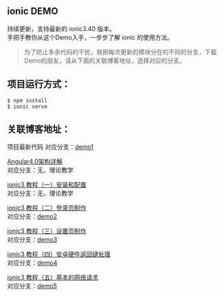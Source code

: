 ionic DEMO
---

持续更新，支持最新的 ionic3.40 版本。  
手把手教你从这个Demo入手，一步步了解 ionic 的使用方法。  

>为了防止多余代码的干扰，我把每次更新的模块分在的不同的分支，下载Demo的朋友，请从下面的关联博客地址，选择对应的分支。

项目运行方式：
---

	$ npm install
	$ ionic serve

关联博客地址：
---

项目最新代码
对应分支：[demo1](https://github.com/2015lym/ionicDemo/tree/demo1)

[Angular4.0架构详解](http://www.jianshu.com/p/3c06260e6015)  
对应分支：无，理论教学

[ionic3 教程（一）安装和配置](http://www.jianshu.com/p/1baf40713c1c)   
对应分支：无，理论教学

[ionic3 教程（二）登录页制作](http://www.jianshu.com/p/0f024a62ba14)  
对应分支：[demo2](https://github.com/2015lym/ionic3Demo/tree/demo2)

[ionic3 教程（三）设置页制作](http://www.jianshu.com/p/7ea502ef2e49)  
对应分支：[demo3](https://github.com/2015lym/ionic3Demo/tree/demo3)

[ionic3 教程（四）安卓硬件返回键处理](http://www.jianshu.com/p/02f190059aaa)  
对应分支：[demo4](https://github.com/2015lym/ionic3Demo/tree/demo4)

[ionic3 教程（五）基本的网络请求](http://www.jianshu.com/p/3ad54d7d1077)  
对应分支：[demo5](https://github.com/2015lym/ionic3Demo/tree/demo5)


